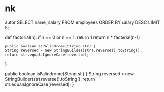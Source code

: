 # nk
autor
SELECT name, salary 
FROM employees 
ORDER BY salary DESC 
LIMIT 5;



def factorial(n):
    if n == 0 or n == 1:
        return 1
    return n * factorial(n-1)



    public boolean isPalindrome(String str) {
    String reversed = new StringBuilder(str).reverse().toString();
    return str.equalsIgnoreCase(reversed);
}

public boolean isPalindrome(String str) {
    String reversed = new StringBuilder(str).reverse().toString();
    return str.equalsIgnoreCase(reversed);
}
